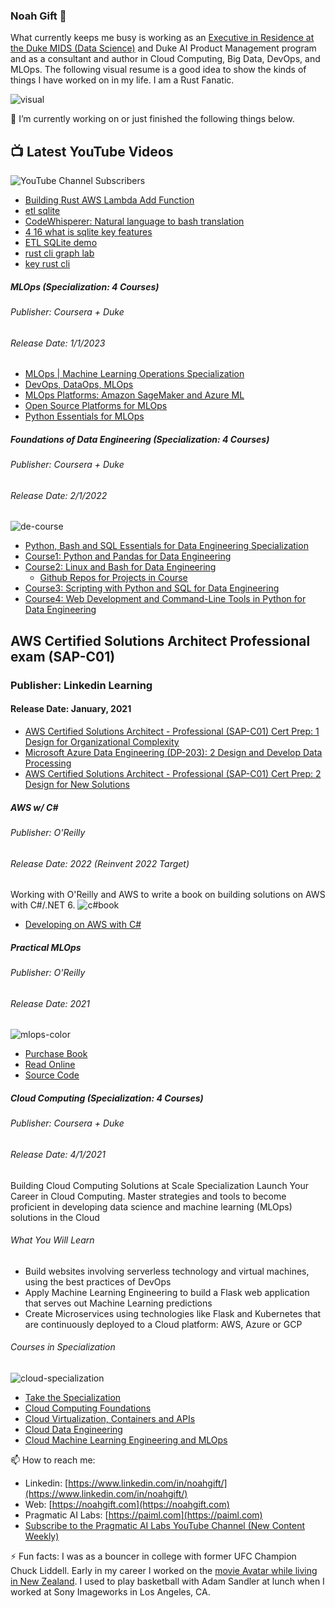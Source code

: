 ### Noah Gift 👋

What currently keeps me busy is working as an [Executive in Residence at the Duke MIDS (Data Science)](https://www.coursera.org/instructor/noahgift) and Duke AI Product Management program and as a consultant and author in Cloud Computing, Big Data, DevOps, and MLOps. The following visual resume is a good idea to show the kinds of things I have worked on in my life.  I am a Rust Fanatic.

![visual](https://noahgift.com/img/noah_gift_visual_resume.jpg)

🔭 I’m currently working on or just finished the following things below.

## 📺 Latest YouTube Videos

![YouTube Channel Subscribers](https://img.shields.io/youtube/channel/subscribers/UCNDfiL0D1LUeKWAkRE1xO5Q?label=YouTube%20Subscribers&style=social)

<!-- YOUTUBE-VIDEOS-LIST:START -->
- [Building Rust AWS Lambda Add Function](https://www.youtube.com/watch?v=EqgT69iZ_As)
- [etl sqlite](https://www.youtube.com/watch?v=zvB5Jz1M_bI)
- [CodeWhisperer:  Natural language to bash translation](https://www.youtube.com/watch?v=lLh3KUHlbe8)
- [4 16 what is sqlite key features](https://www.youtube.com/watch?v=hDXpizYrszI)
- [ETL SQLite demo](https://www.youtube.com/watch?v=S9H1ayO7yTk)
- [rust cli graph lab](https://www.youtube.com/watch?v=DUG4x81kxWQ)
- [key rust cli](https://www.youtube.com/watch?v=dtHDP__QdxM)
<!-- YOUTUBE-VIDEOS-LIST:END -->

##### MLOps (Specialization:  4 Courses)
###### Publisher:  Coursera + Duke
###### Release Date:  1/1/2023

* [MLOps | Machine Learning Operations Specialization](https://www.coursera.org/specializations/mlops-machine-learning-duke)
* [DevOps, DataOps, MLOps](https://www.coursera.org/learn/devops-dataops-mlops-duke)
* [MLOps Platforms: Amazon SageMaker and Azure ML](https://www.coursera.org/learn/mlops-aws-azure-duke)
* [Open Source Platforms for MLOps](https://www.coursera.org/learn/open-source-mlops-platforms-duke)
* [Python Essentials for MLOps](https://www.coursera.org/learn/python-essentials-mlops-duke)

##### Foundations of Data Engineering (Specialization:  4 Courses)
###### Publisher:  Coursera + Duke
###### Release Date:  2/1/2022
![de-course](https://user-images.githubusercontent.com/58792/160180842-9d84b5e0-3196-4b92-b6fc-947c491c47af.png)

* [Python, Bash and SQL Essentials for Data Engineering Specialization](https://www.coursera.org/specializations/python-bash-sql-data-engineering-duke)
* [Course1: Python and Pandas for Data Engineering](https://www.coursera.org/learn/python-and-pandas-for-data-engineering-duke?specialization=python-bash-sql-data-engineering-duke)
* [Course2: Linux and Bash for Data Engineering](https://www.coursera.org/learn/linux-and-bash-for-data-engineering-duke?specialization=python-bash-sql-data-engineering-duke)
    * [Github Repos for Projects in Course](https://github.com/noahgift/cloud-data-analysis-at-scale#github-repos-for-projects-in-course)   
* [Course3: Scripting with Python and SQL for Data Engineering](https://www.coursera.org/learn/scripting-with-python-sql-for-data-engineering-duke?specialization=python-bash-sql-data-engineering-duke)
* [Course4: Web Development and Command-Line Tools in Python for Data Engineering](https://www.coursera.org/learn/web-app-command-line-tools-for-data-engineering-duke?specialization=python-bash-sql-data-engineering-duke)

## AWS Certified Solutions Architect Professional exam (SAP-C01)
### Publisher:  Linkedin Learning
#### Release Date:  January, 2021

* [AWS Certified Solutions Architect - Professional (SAP-C01) Cert Prep: 1 Design for Organizational Complexity](https://www.linkedin.com/learning/aws-certified-solutions-architect-professional-sap-c01-cert-prep-1-design-for-organizational-complexity/design-for-organizational-complexity?autoplay=true)
* [Microsoft Azure Data Engineering (DP-203): 2 Design and Develop Data Processing](https://www.linkedin.com/learning/aws-certified-solutions-architect-professional-sap-c01-cert-prep-2-design-for-new-solutions/introduction-to-domain-2?autoplay=true)
* [AWS Certified Solutions Architect - Professional (SAP-C01) Cert Prep: 2 Design for New Solutions](https://www.linkedin.com/learning/aws-certified-solutions-architect-professional-sap-c01-cert-prep-3-migration-planning/select-an-appropriate-server-migration-mechanism?autoplay=true)


##### AWS w/ C#
###### Publisher:  O'Reilly

###### Release Date:  2022 (Reinvent 2022 Target)

Working with O'Reilly and AWS to write a book on building solutions on AWS with C#/.NET 6.
![c#book](https://user-images.githubusercontent.com/58792/167318897-3c749ea4-0ef3-4ee4-998c-3c631257623f.jpg)
* [Developing on AWS with C#](https://www.amazon.com/Developing-AWS-Comprehensive-Solutions-Platform/dp/1492095877)


##### Practical MLOps
###### Publisher:  O'Reilly

###### Release Date:  2021

![mlops-color](https://user-images.githubusercontent.com/58792/121539559-c6787e80-c9d3-11eb-9f48-5d25924fad25.png)
* [Purchase Book](https://www.amazon.com/Practical-MLOps-Operationalizing-Machine-Learning/dp/1098103017/)
* [Read Online](https://learning.oreilly.com/library/view/practical-mlops/9781098103002/)
* [Source Code](https://github.com/paiml/practical-mlops-book)

##### Cloud Computing (Specialization:  4 Courses)
###### Publisher:  Coursera + Duke
###### Release Date:  4/1/2021

Building Cloud Computing Solutions at Scale Specialization
Launch Your Career in Cloud Computing. Master strategies and tools to become proficient in developing data science and machine learning (MLOps) solutions in the Cloud

###### What You Will Learn

* Build websites involving serverless technology and virtual machines, using the best practices of DevOps
* Apply Machine Learning Engineering to build a Flask web application that serves out Machine Learning predictions
* Create Microservices using technologies like Flask and Kubernetes that are continuously deployed to a Cloud platform: AWS, Azure or GCP

###### Courses in Specialization

![cloud-specialization](https://user-images.githubusercontent.com/58792/121041040-650ca180-c780-11eb-956e-8d1ecb134641.png)

* [Take the Specialization](https://www.coursera.org/learn/cloud-computing-foundations-duke?specialization=building-cloud-computing-solutions-at-scale)
* [Cloud Computing Foundations](https://www.coursera.org/learn/cloud-computing-foundations-duke?specialization=building-cloud-computing-solutions-at-scale)
* [Cloud Virtualization, Containers and APIs](https://www.coursera.org/learn/cloud-virtualization-containers-api-duke?specialization=building-cloud-computing-solutions-at-scale)
* [Cloud Data Engineering](https://www.coursera.org/learn/cloud-data-engineering-duke?specialization=building-cloud-computing-solutions-at-scale)
* [Cloud Machine Learning Engineering and MLOps](https://www.coursera.org/learn/cloud-machine-learning-engineering-mlops-duke?specialization=building-cloud-computing-solutions-at-scale)


📫 How to reach me:
* Linkedin:  [https://www.linkedin.com/in/noahgift/](https://www.linkedin.com/in/noahgift/)
* Web:  [https://noahgift.com](https://noahgift.com)
* Pragmatic AI Labs: [https://paiml.com](https://paiml.com)
* [Subscribe to the Pragmatic AI Labs YouTube Channel (New Content Weekly)](https://www.youtube.com/channel/UCNDfiL0D1LUeKWAkRE1xO5Q)  

⚡ Fun facts: I was as a bouncer in college with former UFC Champion Chuck Liddell.  Early in my career I worked on the [movie Avatar while living in New Zealand](https://www.imdb.com/name/nm2104112/?ref_=fn_al_nm_1).  I used to play basketball with Adam Sandler at lunch when I worked at Sony Imageworks in Los Angeles, CA.
